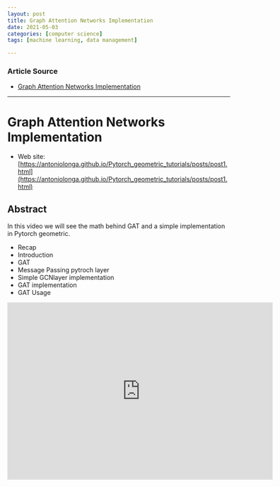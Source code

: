 ```yaml
---
layout: post
title: Graph Attention Networks Implementation
date: 2021-05-03
categories: [computer science]
tags: [machine learning, data management]

---
```


### Article Source

* [Graph Attention Networks Implementation](https://www.youtube.com/watch?v=CwsPoa7z2c8)

---

# Graph Attention Networks Implementation

* Web site: [https://antoniolonga.github.io/Pytorch_geometric_tutorials/posts/post1.html](https://antoniolonga.github.io/Pytorch_geometric_tutorials/posts/post1.html)

## Abstract

In this video we will see the math behind GAT and a simple implementation in Pytorch geometric.

- Recap
- Introduction
- GAT
- Message Passing pytroch layer
- Simple GCNlayer implementation
- GAT implementation
- GAT Usage

<iframe width="600" height="400" src="https://www.youtube.com/embed/CwsPoa7z2c8" title="YouTube video player" frameborder="0" allow="accelerometer; autoplay; clipboard-write; encrypted-media; gyroscope; picture-in-picture" allowfullscreen></iframe>